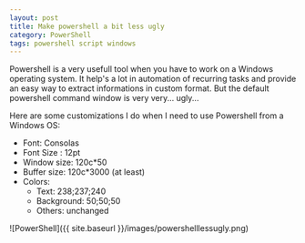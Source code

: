```yaml
---
layout: post
title: Make powershell a bit less ugly
category: PowerShell
tags: powershell script windows
---
```


Powershell is a very usefull tool when you have to work on a Windows operating system. It help's a lot in automation of recurring tasks and provide an easy way to extract informations in custom format. But the default powershell command window is very very... ugly...

Here are some customizations I do when I need to use Powershell from a Windows OS:

* Font: Consolas
* Font Size : 12pt
* Window size: 120c*50
* Buffer size: 120c*3000 (at least)
* Colors:
  * Text: 238;237;240
  * Background: 50;50;50
  * Others: unchanged

![PowerShell]({{ site.baseurl }}/images/powershelllessugly.png)
